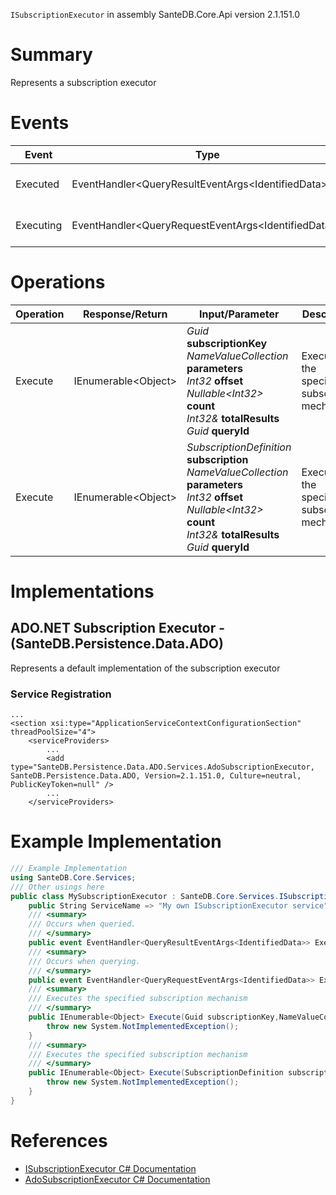 `ISubscriptionExecutor` in assembly SanteDB.Core.Api version 2.1.151.0

# Summary
Represents a subscription executor

# Events

|Event|Type|Description|
|-|-|-|
|Executed|EventHandler&lt;QueryResultEventArgs&lt;IdentifiedData>>|Occurs when queried.|
|Executing|EventHandler&lt;QueryRequestEventArgs&lt;IdentifiedData>>|Occurs when querying.|

# Operations

|Operation|Response/Return|Input/Parameter|Description|
|-|-|-|-|
|Execute|IEnumerable&lt;Object>|*Guid* **subscriptionKey**<br/>*NameValueCollection* **parameters**<br/>*Int32* **offset**<br/>*Nullable&lt;Int32>* **count**<br/>*Int32&* **totalResults**<br/>*Guid* **queryId**|Executes the specified subscription mechanism|
|Execute|IEnumerable&lt;Object>|*SubscriptionDefinition* **subscription**<br/>*NameValueCollection* **parameters**<br/>*Int32* **offset**<br/>*Nullable&lt;Int32>* **count**<br/>*Int32&* **totalResults**<br/>*Guid* **queryId**|Executes the specified subscription mechanism|

# Implementations


## ADO.NET Subscription Executor - (SanteDB.Persistence.Data.ADO)
Represents a default implementation of the subscription executor

### Service Registration
```markup
...
<section xsi:type="ApplicationServiceContextConfigurationSection" threadPoolSize="4">
	<serviceProviders>
		...
		<add type="SanteDB.Persistence.Data.ADO.Services.AdoSubscriptionExecutor, SanteDB.Persistence.Data.ADO, Version=2.1.151.0, Culture=neutral, PublicKeyToken=null" />
		...
	</serviceProviders>
```
# Example Implementation
```csharp
/// Example Implementation
using SanteDB.Core.Services;
/// Other usings here
public class MySubscriptionExecutor : SanteDB.Core.Services.ISubscriptionExecutor { 
	public String ServiceName => "My own ISubscriptionExecutor service";
	/// <summary>
	/// Occurs when queried.
	/// </summary>
	public event EventHandler<QueryResultEventArgs<IdentifiedData>> Executed;
	/// <summary>
	/// Occurs when querying.
	/// </summary>
	public event EventHandler<QueryRequestEventArgs<IdentifiedData>> Executing;
	/// <summary>
	/// Executes the specified subscription mechanism
	/// </summary>
	public IEnumerable<Object> Execute(Guid subscriptionKey,NameValueCollection parameters,Int32 offset,Nullable<Int32> count,Int32& totalResults,Guid queryId){
		throw new System.NotImplementedException();
	}
	/// <summary>
	/// Executes the specified subscription mechanism
	/// </summary>
	public IEnumerable<Object> Execute(SubscriptionDefinition subscription,NameValueCollection parameters,Int32 offset,Nullable<Int32> count,Int32& totalResults,Guid queryId){
		throw new System.NotImplementedException();
	}
}
```

# References

* [ISubscriptionExecutor C# Documentation](http://santesuite.org/assets/doc/net/html/T_SanteDB_Core_Services_ISubscriptionExecutor.htm)
* [AdoSubscriptionExecutor C# Documentation](http://santesuite.org/assets/doc/net/html/T_SanteDB_Persistence_Data_ADO_Services_AdoSubscriptionExecutor.htm)
